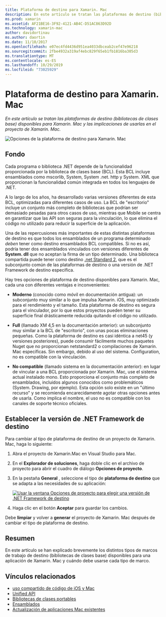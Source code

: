 ```yaml
---
title: Plataforma de destino para Xamarin. Mac
description: En este artículo se tratan las plataformas de destino (bibliotecas de clases base) disponibles para Xamarin. Mac y las implicaciones de usarlas en el proyecto de Xamarin. Mac.
ms.prod: xamarin
ms.assetid: AF21BE16-3F92-4121-AB4C-D51AC863D92D
ms.technology: xamarin-mac
author: davidortinau
ms.author: daortin
ms.date: 11/10/2017
ms.openlocfilehash: e07ec4fd4436d951ea4033dbceab2cef47e96218
ms.sourcegitcommit: 2fbe4932a319af4ebc829f65eb1fb1816ba305d3
ms.translationtype: MT
ms.contentlocale: es-ES
ms.lasthandoff: 10/29/2019
ms.locfileid: "73025929"
---
```

# <a name="target-framework-for-xamarinmac"></a>Plataforma de destino para Xamarin. Mac

_En este artículo se tratan las plataformas de destino (bibliotecas de clases base) disponibles para Xamarin. Mac y las implicaciones de usarlas en el proyecto de Xamarin. Mac._

![Opciones de la plataforma de destino para Xamarin. Mac](target-framework-images/select-target.png "Opciones de la plataforma de destino para Xamarin. Mac")

## <a name="background"></a>Fondo

Cada programa o biblioteca .NET depende de la funcionalidad proporcionada por la biblioteca de clases base (BCL). Esta BCL incluye ensamblados como mscorlib, System, System .net. http y System. XML que proporcionan la funcionalidad común integrada en todos los lenguajes de .NET.

A lo largo de los años, ha desarrollado varias versiones diferentes de esta BCL, optimizadas para diferentes casos de uso. La BCL de "escritorio" incluye un conjunto más completo de bibliotecas que podrían ser demasiado pesadas para otros casos de uso, mientras que Mobile se centra en garantizar que las API son seguras para la vinculación, lo que elimina el código no utilizado para reducir la superficie de la aplicación.

Una de las repercusiones más importantes de estas distintas plataformas de destino es que todos los ensamblados de un programa determinado *deben* tener como destino ensamblados BCL compatibles. Si no es así, podría tener dos ensamblados vinculados con versiones diferentes de **System. dll** que no aceptan la firma de un tipo determinado. Una biblioteca compartida puede tener como destino [.net Standard 2](https://blog.xamarin.com/share-code-net-standard-2-0/), que es el subconjunto común de las plataformas de destino o una versión de .NET Framework de destino específica.

Hay tres opciones de plataforma de destino disponibles para Xamarin. Mac, cada una con diferentes ventajas e inconvenientes:

- **Moderno** (conocido como móvil en documentación antigua): un subconjunto muy similar a lo que impulsa Xamarin. iOS, muy optimizado para el rendimiento y el tamaño. Esta plataforma de destino es segura para el vinculador, por lo que estos proyectos pueden tener su superficie final drásticamente reducida quitando el código no utilizado.

- **Full** (llamado XM 4,5 en la documentación anterior): un subconjunto muy similar a la BCL de "escritorio", con unas pocas eliminaciones pequeñas. Como la plataforma de destino es casi idéntica a net45 (y versiones posteriores), puede consumir fácilmente muchos paquetes Nuget que no proporcionan netstandard2 o compilaciones de Xamarin. Mac específicas. Sin embargo, debido al uso del sistema. Configuration, no es compatible con la vinculación.

- **No compatible** (llamado sistema en la documentación anterior): en lugar de vincular a una BCL proporcionada por Xamarin. Mac, use el sistema actual instalado mono. Esto proporciona el conjunto más completo de ensamblados, incluidos algunos conocidos como problemáticos (System. Drawing, por ejemplo). Esta opción solo existe en un "último recurso" y se recomienda encarecidamente agotar otras opciones antes de usarla. Como implica el nombre, el uso no es compatible con los canales de soporte técnico oficiales.

## <a name="setting-the-target-framework"></a>Establecer la versión de .NET Framework de destino

Para cambiar al tipo de plataforma de destino de un proyecto de Xamarin. Mac, haga lo siguiente:

1. Abra el proyecto de Xamarin.Mac en Visual Studio para Mac.
2. En el **Explorador de soluciones**, haga doble clic en el archivo de proyecto para abrir el cuadro de diálogo **Opciones de proyecto**.
3. En la pestaña **General** , seleccione el tipo de **plataforma de destino** que se adapta a las necesidades de su aplicación:

    [![Usar la ventana Opciones de proyecto para elegir una versión de .NET Framework de destino](target-framework-images/select-target-full.png "Usar la ventana Opciones de proyecto para elegir una versión de .NET Framework de destino")](target-framework-images/select-target-full-large.png#lightbox)

4. Haga clic en el botón **Aceptar** para guardar los cambios.

Debe **limpiar** y volver a **generar** el proyecto de Xamarin. Mac después de cambiar el tipo de plataforma de destino.

## <a name="summary"></a>Resumen

En este artículo se han explicado brevemente los distintos tipos de marcos de trabajo de destino (bibliotecas de clases base) disponibles para una aplicación de Xamarin. Mac y cuándo debe usarse cada tipo de marco.

## <a name="related-links"></a>Vínculos relacionados

- [uso compartido de código de iOS y Mac](~/cross-platform/macios/index.md)
- [Unified API](~/cross-platform/macios/unified/index.md)
- [Bibliotecas de clases portables](~/cross-platform/app-fundamentals/pcl.md)
- [Ensamblados](~/cross-platform/internals/available-assemblies.md)
- [Actualización de aplicaciones Mac existentes](~/cross-platform/macios/unified/updating-mac-apps.md)

